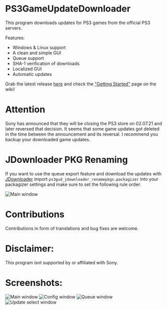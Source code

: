 # PS3GameUpdateDownloader
This program downloads updates for PS3 games from the official PS3 servers.

Features:
- Windows & Linux support
- A clean and simple GUI
- Queue support
- SHA-1 verification of downloads
- Localized GUI
- Automatic updates

Grab the latest release [here](https://github.com/shinrax2/PS3GameUpdateDownloader/releases/latest) and check the ["Getting Started"](https://github.com/shinrax2/PS3GameUpdateDownloader/wiki/Getting-Started) page on the wiki!

# Attention
Sony has announced that they will be closing the PS3 store on 02.07.21 and later reversed that decision. It seems that some game updates got deleted in the time between the announcement and its reversal. I recommend you backup your downloaded game updates.

# JDownloader PKG Renaming
If you want to use the queue export feature and download the updates with [JDownloader](https://jdownloader.org/download/index) import `ps3gud_jdownloader_renamepkgs.packagizer` into your packagizer settings and make sure to set the following rule order:

![Main window](https://github.com/shinrax2/PS3GameUpdateDownloader/raw/master/screenshots/jdownloader_order.png)

# Contributions
Contributions in form of translations and bug fixes are welcome.

# Disclaimer:
This program isnt supported by or affiliated with Sony.

# Screenshots:
![Main window](https://github.com/shinrax2/PS3GameUpdateDownloader/raw/master/screenshots/main.PNG)
![Config window](https://github.com/shinrax2/PS3GameUpdateDownloader/raw/master/screenshots/config.PNG)
![Queue window](https://github.com/shinrax2/PS3GameUpdateDownloader/raw/master/screenshots/queue.PNG)
![Update select window](https://github.com/shinrax2/PS3GameUpdateDownloader/raw/master/screenshots/select.PNG)
